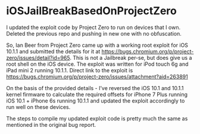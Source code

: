 # iOSJailBreakBasedOnProjectZero
I updated the exploit code by Project Zero to run on devices that I own. Deleted the previous repo and pushing in new one with no obfuscation.


So, Ian Beer from Project Zero came up with a working root exploit for iOS 10.1.1 and submitted the details for it at https://bugs.chromium.org/p/project-zero/issues/detail?id=965. This is not a Jailbreak per-se, but does give us a root shell on the iOS device. The exploit was written for iPod touch 6g and iPad mini 2 running 10.1.1. Direct link to the exploit is https://bugs.chromium.org/p/project-zero/issues/attachment?aid=263891

On the basis of the provided details - I’ve reversed the iOS 10.1 and 10.1.1 kernel firmware to calculate the required offsets for iPhone 7 Plus running iOS 10.1 + iPhone 6s running 10.1.1 and updated the exploit accordingly to run well on these devices.

The steps to compile my updated exploit code is pretty much the same as mentioned in the original bug report. 
